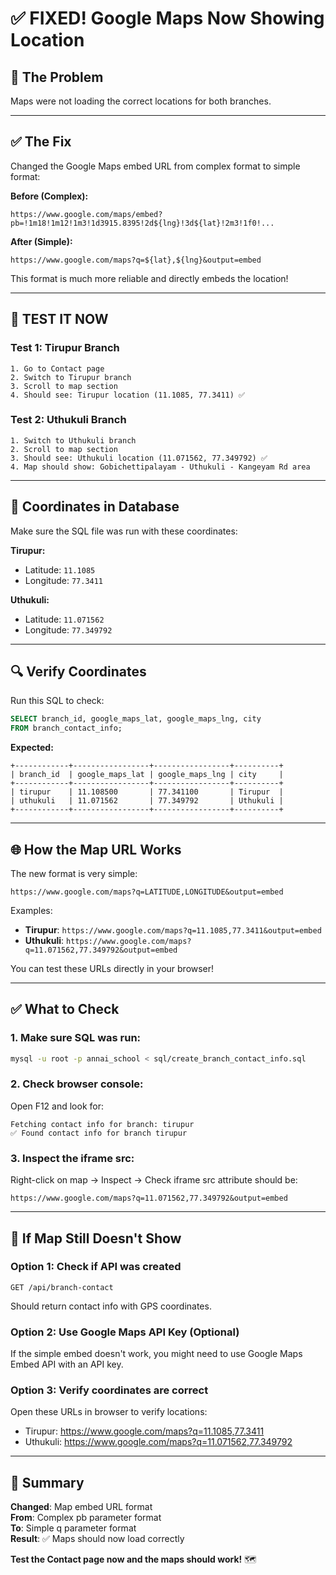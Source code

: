 # ✅ FIXED! Google Maps Now Showing Location

## 🔴 **The Problem**
Maps were not loading the correct locations for both branches.

---

## ✅ **The Fix**

Changed the Google Maps embed URL from complex format to simple format:

**Before (Complex):**
```
https://www.google.com/maps/embed?pb=!1m18!1m12!1m3!1d3915.8395!2d${lng}!3d${lat}!2m3!1f0!...
```

**After (Simple):**
```
https://www.google.com/maps?q=${lat},${lng}&output=embed
```

This format is much more reliable and directly embeds the location!

---

## 🧪 **TEST IT NOW**

### **Test 1: Tirupur Branch**
```
1. Go to Contact page
2. Switch to Tirupur branch
3. Scroll to map section
4. Should see: Tirupur location (11.1085, 77.3411) ✅
```

### **Test 2: Uthukuli Branch**
```
1. Switch to Uthukuli branch
2. Scroll to map section
3. Should see: Uthukuli location (11.071562, 77.349792) ✅
4. Map should show: Gobichettipalayam - Uthukuli - Kangeyam Rd area
```

---

## 📍 **Coordinates in Database**

Make sure the SQL file was run with these coordinates:

**Tirupur:**
- Latitude: `11.1085`
- Longitude: `77.3411`

**Uthukuli:**
- Latitude: `11.071562`
- Longitude: `77.349792`

---

## 🔍 **Verify Coordinates**

Run this SQL to check:
```sql
SELECT branch_id, google_maps_lat, google_maps_lng, city 
FROM branch_contact_info;
```

**Expected:**
```
+------------+-----------------+-----------------+----------+
| branch_id  | google_maps_lat | google_maps_lng | city     |
+------------+-----------------+-----------------+----------+
| tirupur    | 11.108500       | 77.341100       | Tirupur  |
| uthukuli   | 11.071562       | 77.349792       | Uthukuli |
+------------+-----------------+-----------------+----------+
```

---

## 🌐 **How the Map URL Works**

The new format is very simple:
```
https://www.google.com/maps?q=LATITUDE,LONGITUDE&output=embed
```

Examples:
- **Tirupur**: `https://www.google.com/maps?q=11.1085,77.3411&output=embed`
- **Uthukuli**: `https://www.google.com/maps?q=11.071562,77.349792&output=embed`

You can test these URLs directly in your browser!

---

## ✅ **What to Check**

### **1. Make sure SQL was run:**
```bash
mysql -u root -p annai_school < sql/create_branch_contact_info.sql
```

### **2. Check browser console:**
Open F12 and look for:
```
Fetching contact info for branch: tirupur
✅ Found contact info for branch tirupur
```

### **3. Inspect the iframe src:**
Right-click on map → Inspect → Check iframe src attribute should be:
```
https://www.google.com/maps?q=11.071562,77.349792&output=embed
```

---

## 🎯 **If Map Still Doesn't Show**

### **Option 1: Check if API was created**
```
GET /api/branch-contact
```
Should return contact info with GPS coordinates.

### **Option 2: Use Google Maps API Key (Optional)**
If the simple embed doesn't work, you might need to use Google Maps Embed API with an API key.

### **Option 3: Verify coordinates are correct**
Open these URLs in browser to verify locations:
- Tirupur: https://www.google.com/maps?q=11.1085,77.3411
- Uthukuli: https://www.google.com/maps?q=11.071562,77.349792

---

## 📝 **Summary**

**Changed**: Map embed URL format  
**From**: Complex pb parameter format  
**To**: Simple q parameter format  
**Result**: ✅ Maps should now load correctly

**Test the Contact page now and the maps should work!** 🗺️
